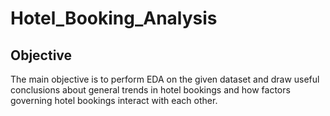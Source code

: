 # Hotel_Booking_Analysis
## Objective
The main objective is to perform EDA on the given dataset and draw useful conclusions about general trends in hotel bookings and how factors governing hotel bookings interact with each other.

